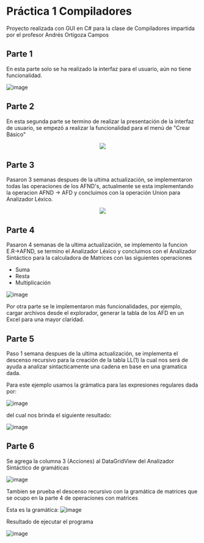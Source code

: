 # Práctica 1 Compiladores

Proyecto realizada con GUI en C# para la clase de Compiladores impartida por el profesor Andrés Ortigoza Campos

## Parte 1
En esta parte solo se ha realizado la interfaz para el usuario, aún no tiene funcionalidad.


![image](https://user-images.githubusercontent.com/88689761/226269462-83f00901-65d8-421f-9951-172e1e95039b.png)

## Parte 2
En esta segunda parte se termino de realizar la presentación de la interfaz de usuario, se empezó a realizar la funcionalidad para el menú de "Crear Básico"

<p align="center">
  <img src="https://user-images.githubusercontent.com/88689761/226523607-48278c82-6642-4684-875b-2c61f49b3361.gif" />
</p>


## Parte 3
Pasaron 3 semanas despues de la ultima actualización, se implementaron todas las operaciones de los AFND's, actualmente se esta implementando la operacion AFND -> AFD y concluimos con la operación Union para Analizador Léxico.

<p align="center">
  <img src="https://user-images.githubusercontent.com/88689761/232969753-da34e953-efa0-44b4-94f9-a75ab4528b7d.gif" />
</p>

## Parte 4
Pasaron 4 semanas de la ultima actualización, se implemento la funcion E.R->AFND, se termino el Analizador Léxico y concluimos con el Analizador Sintáctico para la calculadora de Matrices con las siguientes operaciones
- Suma
- Resta
- Multiplicación

![image](https://github.com/Jose-Costa-M/Pr-ctica-1-Compiladores/assets/88689761/5b435bf9-c134-4cb5-9e54-c0c2ca6d8fb4)

Por otra parte se le implementaron más funcionalidades, por ejemplo, cargar archivos desde el explorador, generar la tabla de los AFD en un Excel para una mayor claridad.


## Parte 5

Paso 1 semana despues de la ultima actualización, se implementa el descenso recursivo para la creación de la tabla LL(1) la cual nos será de ayuda a analizar sintacticamente una cadena en base en una gramatica dada.

Para este ejemplo usamos la grámatica para las expresiones regulares dada por:

![image](https://github.com/Jose-Costa-M/Pr-ctica-1-Compiladores/assets/88689761/3e1b6d4c-40df-4000-b120-4d1c19695a16)

del cual nos brinda el siguiente resultado:

![image](https://github.com/Jose-Costa-M/Pr-ctica-1-Compiladores/assets/88689761/29a534ac-ec56-4c8e-b220-e0a692a282a9)

## Parte 6
Se agrega la columna 3 (Acciones) al DataGridView del Analizador Sintáctico de gramáticas

![image](https://github.com/Jose-Costa-M/Proyecto-Compiladores/assets/88689761/2bd94fbd-6ef8-4408-88e4-9fd85a9e1f15)

Tambien se prueba el descenso recursivo con la gramática de matrices que se ocupo en la parte 4 de operaciones con matrices

Esta es la gramática:
![image](https://github.com/Jose-Costa-M/Proyecto-Compiladores/assets/88689761/fa191ee3-e8b5-4c96-9995-0c6165c58f4b)


Resultado de ejecutar el programa


![image](https://github.com/Jose-Costa-M/Proyecto-Compiladores/assets/88689761/8ac98091-89d4-4ff3-8c57-8202977a624a)















